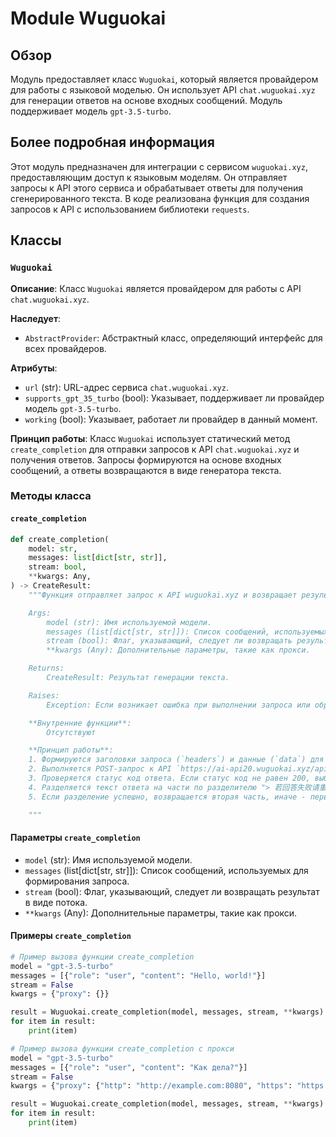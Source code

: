 # Module Wuguokai

## Обзор

Модуль предоставляет класс `Wuguokai`, который является провайдером для работы с языковой моделью. Он использует API `chat.wuguokai.xyz` для генерации ответов на основе входных сообщений. Модуль поддерживает модель `gpt-3.5-turbo`.

## Более подробная информация

Этот модуль предназначен для интеграции с сервисом `wuguokai.xyz`, предоставляющим доступ к языковым моделям. Он отправляет запросы к API этого сервиса и обрабатывает ответы для получения сгенерированного текста. В коде реализована функция для создания запросов к API с использованием библиотеки `requests`.

## Классы

### `Wuguokai`

**Описание**: Класс `Wuguokai` является провайдером для работы с API `chat.wuguokai.xyz`.

**Наследует**:
- `AbstractProvider`: Абстрактный класс, определяющий интерфейс для всех провайдеров.

**Атрибуты**:
- `url` (str): URL-адрес сервиса `chat.wuguokai.xyz`.
- `supports_gpt_35_turbo` (bool): Указывает, поддерживает ли провайдер модель `gpt-3.5-turbo`.
- `working` (bool): Указывает, работает ли провайдер в данный момент.

**Принцип работы**:
Класс `Wuguokai` использует статический метод `create_completion` для отправки запросов к API `chat.wuguokai.xyz` и получения ответов. Запросы формируются на основе входных сообщений, а ответы возвращаются в виде генератора текста.

### Методы класса

#### `create_completion`

```python
def create_completion(
    model: str,
    messages: list[dict[str, str]],
    stream: bool,
    **kwargs: Any,
) -> CreateResult:
    """Функция отправляет запрос к API wuguokai.xyz и возвращает результат генерации текста.

    Args:
        model (str): Имя используемой модели.
        messages (list[dict[str, str]]): Список сообщений, используемых для формирования запроса.
        stream (bool): Флаг, указывающий, следует ли возвращать результат в виде потока.
        **kwargs (Any): Дополнительные параметры, такие как прокси.

    Returns:
        CreateResult: Результат генерации текста.

    Raises:
        Exception: Если возникает ошибка при выполнении запроса или обработке ответа.

    **Внутренние функции**:
        Отсутствуют

    **Принцип работы**:
    1. Формируются заголовки запроса (`headers`) и данные (`data`) для отправки к API.
    2. Выполняется POST-запрос к API `https://ai-api20.wuguokai.xyz/api/chat-process` с использованием библиотеки `requests`.
    3. Проверяется статус код ответа. Если статус код не равен 200, выбрасывается исключение.
    4. Разделяется текст ответа на части по разделителю "> 若回答失败请重试或多刷新几次界面后重试".
    5. Если разделение успешно, возвращается вторая часть, иначе - первая часть.

    """
```

#### Параметры `create_completion`

- `model` (str): Имя используемой модели.
- `messages` (list[dict[str, str]]): Список сообщений, используемых для формирования запроса.
- `stream` (bool): Флаг, указывающий, следует ли возвращать результат в виде потока.
- `**kwargs` (Any): Дополнительные параметры, такие как прокси.

#### Примеры `create_completion`

```python
# Пример вызова функции create_completion
model = "gpt-3.5-turbo"
messages = [{"role": "user", "content": "Hello, world!"}]
stream = False
kwargs = {"proxy": {}}

result = Wuguokai.create_completion(model, messages, stream, **kwargs)
for item in result:
    print(item)
```
```python
# Пример вызова функции create_completion с прокси
model = "gpt-3.5-turbo"
messages = [{"role": "user", "content": "Как дела?"}]
stream = False
kwargs = {"proxy": {"http": "http://example.com:8080", "https": "https://example.com:8080"}}

result = Wuguokai.create_completion(model, messages, stream, **kwargs)
for item in result:
    print(item)
```